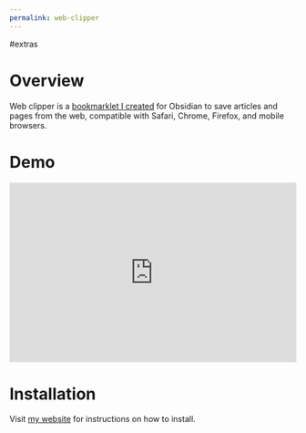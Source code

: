 ```yaml
---
permalink: web-clipper
---
```

#extras

# Overview

Web clipper is a [bookmarklet I created](https://stephanango.com/obsidian-web-clipper) for Obsidian to save articles and pages from the web, compatible with Safari, Chrome, Firefox, and mobile browsers.

# Demo

<iframe width="100%" height="315" src="https://www.youtube.com/embed/Vy1MdjickAI" title="YouTube video player" frameborder="0" allow="accelerometer; autoplay; clipboard-write; encrypted-media; gyroscope; picture-in-picture" allowfullscreen></iframe>

# Installation

Visit [my website](https://stephango.com/obsidian-web-clipper) for instructions on how to install.
